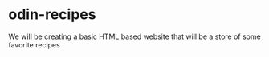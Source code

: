 # odin-recipes
We will be creating a basic HTML based website that will be a store of some favorite recipes